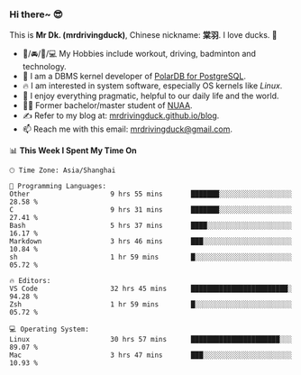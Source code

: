 ### Hi there~ 😎

This is **Mr Dk. (mrdrivingduck)**, Chinese nickname: **棠羽**. I love ducks. 🦆

- 💪/🚘/🏸/💻 My Hobbies include workout, driving, badminton and technology.
- 🍊 I am a DBMS kernel developer of [PolarDB for PostgreSQL](https://github.com/ApsaraDB/PolarDB-for-PostgreSQL).
- 🔥 I am interested in system software, especially OS kernels like *Linux*.
- 🔧 I enjoy everything pragmatic, helpful to our daily life and the world.
- 👨‍🎓 Former bachelor/master student of [NUAA](https://en.wikipedia.org/wiki/Nanjing_University_of_Aeronautics_and_Astronautics).
- ✍ Refer to my blog at: [mrdrivingduck.github.io/blog](https://mrdrivingduck.github.io/blog/).
- 📫 Reach me with this email: [mrdrivingduck@gmail.com](mailto:mrdrivingduck@gmail.com).

<!--START_SECTION:waka-->
📊 **This Week I Spent My Time On** 

```text
🕑︎ Time Zone: Asia/Shanghai

💬 Programming Languages: 
Other                    9 hrs 55 mins       ███████░░░░░░░░░░░░░░░░░░   28.58 % 
C                        9 hrs 31 mins       ███████░░░░░░░░░░░░░░░░░░   27.41 % 
Bash                     5 hrs 37 mins       ████░░░░░░░░░░░░░░░░░░░░░   16.17 % 
Markdown                 3 hrs 46 mins       ███░░░░░░░░░░░░░░░░░░░░░░   10.84 % 
sh                       1 hr 59 mins        █░░░░░░░░░░░░░░░░░░░░░░░░   05.72 % 

🔥 Editors: 
VS Code                  32 hrs 45 mins      ████████████████████████░   94.28 % 
Zsh                      1 hr 59 mins        █░░░░░░░░░░░░░░░░░░░░░░░░   05.72 % 

💻 Operating System: 
Linux                    30 hrs 57 mins      ██████████████████████░░░   89.07 % 
Mac                      3 hrs 47 mins       ███░░░░░░░░░░░░░░░░░░░░░░   10.93 % 
```


<!--END_SECTION:waka-->

<!-- ![Mr Dk.'s GitHub Stats](https://github-readme-stats.vercel.app/api?username=mrdrivingduck&count_private&show_icons=true&theme=buefy) -->

<!-- ![Most Used Languages](https://github-readme-stats.vercel.app/api/top-langs/?username=mrdrivingduck&exclude_repo=mips32-CPU,snort-tcp-socket&theme=buefy&layout=compact&langs_count=10) -->


<!--
**mrdrivingduck/mrdrivingduck** is a ✨ _special_ ✨ repository because its `README.md` (this file) appears on your GitHub profile.

Here are some ideas to get you started:

- 🔭 I’m currently working on ...
- 🌱 I’m currently learning ...
- 👯 I’m looking to collaborate on ...
- 🤔 I’m looking for help with ...
- 💬 Ask me about ...
- 📫 How to reach me: ...
- 😄 Pronouns: ...
- ⚡ Fun fact: ...
-->

